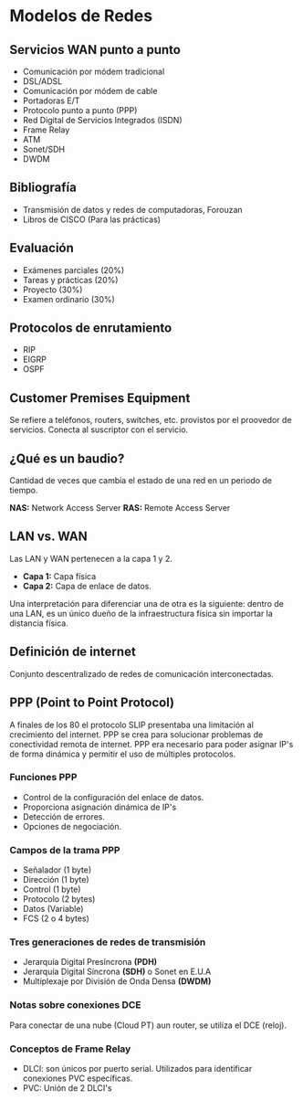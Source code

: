 # Modelos de Redes

## Servicios WAN punto a punto

* Comunicación por módem tradicional
* DSL/ADSL
* Comunicación por módem de cable
* Portadoras E/T
* Protocolo punto a punto (PPP)
* Red Digital de Servicios Integrados (ISDN)
* Frame Relay
* ATM
* Sonet/SDH
* DWDM 

## Bibliografía

* Transmisión de datos y redes de computadoras, Forouzan 
* Libros de CISCO (Para las prácticas) 

## Evaluación 

* Exámenes parciales (20%)
* Tareas y prácticas (20%)
* Proyecto (30%)
* Examen ordinario (30%) 

## Protocolos de enrutamiento 
* RIP
* EIGRP
* OSPF

## Customer Premises Equipment

Se refiere a teléfonos, routers, switches, etc. provistos por el proovedor de
servicios. Conecta al suscriptor con el servicio.

## ¿Qué es un baudio?

Cantidad de veces que cambia el estado de una red en un periodo de tiempo.

__NAS:__ Network Access Server 
__RAS:__ Remote Access Server

## LAN vs. WAN

Las LAN y WAN pertenecen a la capa 1 y 2.

* __Capa 1:__ Capa física
* __Capa 2:__ Capa de enlace de datos.

Una interpretación para diferenciar una de otra es la siguiente: dentro de una
LAN, es un único dueño de la infraestructura física sin importar la distancia
física.

## Definición de internet

Conjunto descentralizado de redes de comunicación interconectadas.

## PPP (Point to Point Protocol)

A finales de los 80 el protocolo SLIP presentaba una limitación al crecimiento
del internet. PPP se crea para solucionar problemas de conectividad remota de
internet. PPP era necesario para poder asignar IP's de forma dinámica y permitir
el uso de múltiples protocolos.

### Funciones PPP

* Control de la configuración del enlace de datos.
* Proporciona asignación dinámica de IP's
* Detección de errores.
* Opciones de negociación.

### Campos de la trama PPP

* Señalador (1 byte)
* Dirección (1 byte)
* Control (1 byte)
* Protocolo  (2 bytes)
* Datos  (Variable)
* FCS (2 o 4 bytes)

### Tres generaciones de redes de transmisión

* Jerarquía Digital Presíncrona __(PDH)__
* Jerarquía Digital Síncrona __(SDH)__ o Sonet en E.U.A
* Multiplexaje por División de Onda Densa __(DWDM)__


### Notas sobre conexiones DCE
Para conectar de una nube (Cloud PT) aun router, se utiliza el DCE (reloj).

### Conceptos de Frame Relay
* DLCI: son únicos por puerto serial. Utilizados para identificar conexiones PVC específicas.
* PVC: Unión de 2 DLCI's
